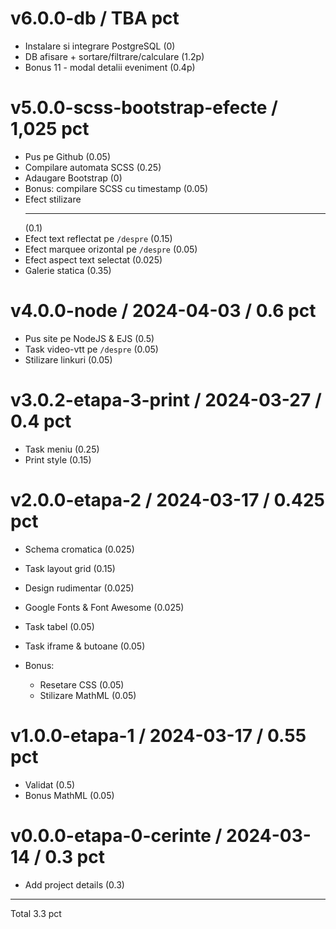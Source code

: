 v6.0.0-db / TBA pct
==================
* Instalare si integrare PostgreSQL (0)
* DB afisare + sortare/filtrare/calculare (1.2p)
* Bonus 11 - modal detalii eveniment (0.4p)

v5.0.0-scss-bootstrap-efecte / 1,025 pct
==================
* Pus pe Github (0.05)
* Compilare automata SCSS (0.25)
* Adaugare Bootstrap (0)
* Bonus: compilare SCSS cu timestamp (0.05)
* Efect stilizare <hr> (0.1)
* Efect text reflectat pe `/despre` (0.15)
* Efect marquee orizontal pe `/despre` (0.05)
* Efect aspect text selectat (0.025)
* Galerie statica (0.35)

v4.0.0-node / 2024-04-03 / 0.6 pct
==================
* Pus site pe NodeJS & EJS (0.5)
* Task video-vtt pe `/despre` (0.05)
* Stilizare linkuri (0.05)

v3.0.2-etapa-3-print / 2024-03-27 / 0.4 pct
==================
* Task meniu (0.25)
* Print style (0.15)

v2.0.0-etapa-2 / 2024-03-17 / 0.425 pct
==================
* Schema cromatica (0.025)
* Task layout grid (0.15)
* Design rudimentar (0.025)
* Google Fonts & Font Awesome (0.025)
* Task tabel (0.05)
* Task iframe & butoane (0.05)

* Bonus:
  * Resetare CSS (0.05)
  * Stilizare MathML (0.05)

v1.0.0-etapa-1 / 2024-03-17 / 0.55 pct
==================
* Validat (0.5)
* Bonus MathML (0.05)

v0.0.0-etapa-0-cerinte / 2024-03-14 / 0.3 pct
==================
* Add project details (0.3)

-----
Total 3.3 pct
